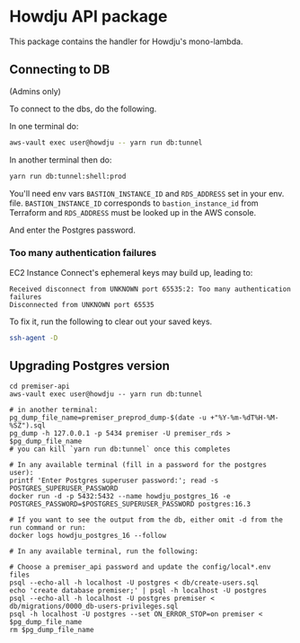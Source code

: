 # Howdju API package

This package contains the handler for Howdju's mono-lambda.

## Connecting to DB

(Admins only)

To connect to the dbs, do the following.

In one terminal do:

```sh
aws-vault exec user@howdju -- yarn run db:tunnel
```

In another terminal then do:

```sh
yarn run db:tunnel:shell:prod
```

You'll need env vars `BASTION_INSTANCE_ID` and `RDS_ADDRESS` set in your env. file.
`BASTION_INSTANCE_ID` corresponds to `bastion_instance_id` from Terraform and
`RDS_ADDRESS` must be looked up in the AWS console.

And enter the Postgres password.

### Too many authentication failures

EC2 Instance Connect's ephemeral keys may build up, leading to:

```text
Received disconnect from UNKNOWN port 65535:2: Too many authentication failures
Disconnected from UNKNOWN port 65535
```

To fix it, run the following to clear out your saved keys.

```sh
ssh-agent -D
```

## Upgrading Postgres version

```shell
cd premiser-api
aws-vault exec user@howdju -- yarn run db:tunnel

# in another terminal:
pg_dump_file_name=premiser_preprod_dump-$(date -u +"%Y-%m-%dT%H-%M-%SZ").sql
pg_dump -h 127.0.0.1 -p 5434 premiser -U premiser_rds > $pg_dump_file_name
# you can kill `yarn run db:tunnel` once this completes

# In any available terminal (fill in a password for the postgres user):
printf 'Enter Postgres superuser password:'; read -s POSTGRES_SUPERUSER_PASSWORD
docker run -d -p 5432:5432 --name howdju_postgres_16 -e POSTGRES_PASSWORD=$POSTGRES_SUPERUSER_PASSWORD postgres:16.3

# If you want to see the output from the db, either omit -d from the run command or run:
docker logs howdju_postgres_16 --follow

# In any available terminal, run the following:

# Choose a premiser_api password and update the config/local*.env files
psql --echo-all -h localhost -U postgres < db/create-users.sql
echo 'create database premiser;' | psql -h localhost -U postgres
psql --echo-all -h localhost -U postgres premiser < db/migrations/0000_db-users-privileges.sql
psql -h localhost -U postgres --set ON_ERROR_STOP=on premiser < $pg_dump_file_name
rm $pg_dump_file_name
```
